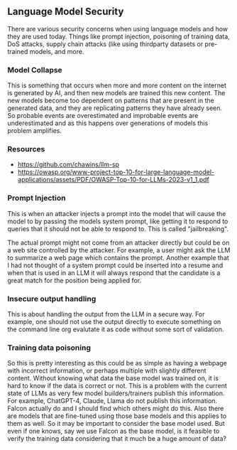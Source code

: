 ## Language Model Security

There are various security concerns when using language models and how they are
used today. Things like prompt injection, poisoning of training data, DoS
attacks, supply chain attacks (like using thirdparty datasets or pre-trained
models, and more.

### Model Collapse
This is something that occurs when more and more content on the internet is
generated by AI, and then new models are trained this new content. The new
models become too dependent on patterns that are present in the generated data,
and they are replicating patterns they have already seen.
So probable events are overestimated and improbable events are underestimated
and as this happens over generations of models this problem amplifies.

### Resources
* https://github.com/chawins/llm-sp
* https://owasp.org/www-project-top-10-for-large-language-model-applications/assets/PDF/OWASP-Top-10-for-LLMs-2023-v1_1.pdf


### Prompt Injection
This is when an attacker injects a prompt into the model that will cause the
model to by passing the models system prompt, like getting it to respond to
queries that it should not be able to respond to. This is called "jailbreaking".

The actual prompt might not come from an attacker directly but could be on a
web site controlled by the attacker. For example, a user might ask the LLM to
summarize a web page which contains the prompt.
Another example that I had not thought of a system prompt could be inserted into
a resume and when that is used in an LLM it will always respond that the
candidate is a great match for the position being applied for.

### Insecure output handling
This is about handling the output from the LLM in a secure way. For example, one
should not use the output directly to execute something on the command line org
evalutate it as code without some sort of validation.

### Training data poisoning
So this is pretty interesting as this could be as simple as having a webpage
with incorrect information, or perhaps multiple with slightly different content.
Without knowing what data the base model was trained on, it is hard to know if
the data is correct or not. This is a problem with the current state of LLMs
as very few model builders/trainers publish this information. For example,
ChatGPT-4, Claude, Llama do not publish this information. Falcon actually do
and I should find which others might do this. Also there are models that are
fine-tuned using those base models and this applies to them as well. So it may
be important to consider the base model used. But even if one knows, say we use
Falcon as the base model, is it feasible to verify the training data considering
that it much be a huge amount of data?

